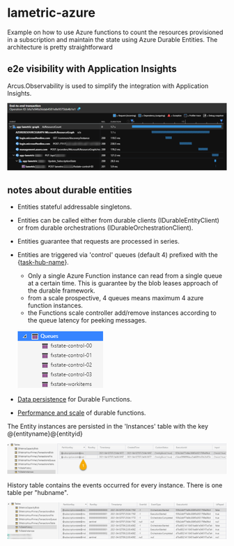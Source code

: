 # lametric-azure
Example on how to use Azure functions to count the resources provisioned in a subscription and maintain the state using Azure Durable Entities.
The architecture is pretty straightforward

## e2e visibility with Application Insights
Arcus.Observability is used to simplify the integration with Application Insights.

![](img/e2e_transaction.png)

## notes about durable entities

- Entities stateful addressable singletons.
- Entities can be called either from durable clients (IDurableEntityClient) or from durable orchestrations (IDurableOrchestrationClient).
- Entities guarantee that requests are processed in series.
- Entities are triggered via 'control' queues (default 4) prefixed with the {[task-hub-name](https://docs.microsoft.com/en-us/azure/azure-functions/durable/durable-functions-task-hubs?tabs=csharp)}. 
    -  Only a single Azure Function instance can read from a single queue at a certain time. This is guarantee by the blob leases approach of the durable framework.
    - from a scale prospective, 4 queues means maximum 4 azure function instances.
    - the Functions scale controller add/remove instances according to the queue latency for peeking messages.
    
    ![](img/queues.png)
    
- [Data persistence](https://docs.microsoft.com/en-us/azure/azure-functions/durable/durable-functions-serialization-and-persistence?tabs=csharp) for Durable Functions.
- [Performance and scale](https://docs.microsoft.com/en-us/azure/azure-functions/durable/durable-functions-perf-and-scale) of durable functions.

The Entity instances are persisted in the 'Instances' table with the key @{entityname}@{entityid}

![](img/entity_ids.png)

History table contains the events occurred for every instance. There is one table per "hubname".

![](img/history_run.png)
